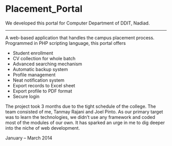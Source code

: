 # Placement_Portal

We developed this portal for Computer Department of DDIT, Nadiad.

- - - 

A web-based application that handles the campus placement process. Programmed in PHP scripting language, this portal offers

- Student enrollment
- CV collection for whole batch
- Advanced searching mechanism
- Automatic backup system
- Profile management
- Neat notification system
- Export records to Excel sheet
- Export profile to PDF format
- Secure login

The project took 3 months due to the tight schedule of the college. The team consisted of me, Tanmay Rajani and Joel Pinto. As our primary target was to learn the technologies, we didn’t use any framework and coded most of the modules of our own. It has sparked an urge in me to dig deeper into the niche of web development.

January – March 2014
